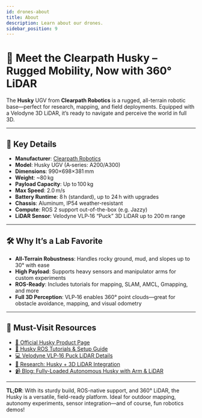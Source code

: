 ```yaml
---
id: drones-about
title: About
description: Learn about our drones.
sidebar_position: 9
---
```


# 🚜 Meet the Clearpath Husky – Rugged Mobility, Now with 360° LiDAR

The **Husky** UGV from **Clearpath Robotics** is a rugged, all-terrain robotic base—perfect for research, mapping, and field deployments. Equipped with a Velodyne 3D LiDAR, it’s ready to navigate and perceive the world in full 3D.

---

## 🌟 Key Details

- **Manufacturer**: [Clearpath Robotics](https://clearpathrobotics.com)
- **Model**: Husky UGV (A‑series: A200/A300)
- **Dimensions**: 990×698×381 mm  
- **Weight**: ~80 kg  
- **Payload Capacity**: Up to 100 kg  
- **Max Speed**: 2.0 m/s  
- **Battery Runtime**: 8 h (standard), up to 24 h with upgrades  
- **Chassis**: Aluminum, IP54 weather-resistant  
- **Compute**: ROS 2 support out-of-the-box (e.g. Jazzy)  
- **LiDAR Sensor**: Velodyne VLP‑16 “Puck” 3D LiDAR up to 200 m range

---

## 🛠️ Why It’s a Lab Favorite

- **All-Terrain Robustness**: Handles rocky ground, mud, and slopes up to 30° with ease  
- **High Payload**: Supports heavy sensors and manipulator arms for custom experiments  
- **ROS-Ready**: Includes tutorials for mapping, SLAM, AMCL, Gmapping, and more  
- **Full 3D Perception**: VLP‑16 enables 360° point clouds—great for obstacle avoidance, mapping, and visual odometry

---

## 🔗 Must-Visit Resources

- [📘 Official Husky Product Page](https://clearpathrobotics.com/husky-a300-unmanned-ground-vehicle-robot/)
- [📑 Husky ROS Tutorials & Setup Guide](https://docs.clearpathrobotics.com/docs/ros1noetic/robots/solutions/husky_observer/user_manual_husky_observer)
- [💻 Velodyne VLP‑16 Puck LiDAR Details](https://store.clearpathrobotics.com/products/ultra-puck)
- [📄 Research: Husky + 3D LiDAR Integration](https://answers.ros.org/question/404561)
- [📹 Blog: Fully-Loaded Autonomous Husky with Arm & LiDAR](https://clearpathrobotics.com/blog/2022/07/robot-spotlight-fully-loaded-autonomous-husky-ugv-with-robotic-arm/)

---

**TL;DR**: With its sturdy build, ROS-native support, and 360° LiDAR, the Husky is a versatile, field-ready platform. Ideal for outdoor mapping, autonomy experiments, sensor integration—and of course, fun robotics demos!